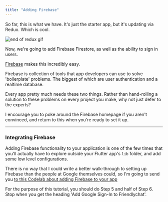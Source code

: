 ```yaml
---
title: "Adding Firebase"
---
```


So far, this is what we have. It's just the starter app, but it's updating via Redux. Which is cool.

![end of redux gif](http://res.cloudinary.com/ericwindmill/image/upload/c_scale,w_300/v1520031199/flutter_by_example/end-of-redux.gif)

Now, we're going to add Firebase Firestore, as well as the ability to sign in users.

[Firebase](https://firebase.google.com/) makes this incredibly easy.

Firebase is collection of tools that app developers can use to solve 'boilerplate' problems. The biggest of which are user authentication and a realtime database.

Every app pretty much needs these two things. Rather than hand-rolling a solution to these problems on every project you make, why not just defer to the experts?

I encourage you to poke around the Firebase homepage if you aren't convinced, and return to this when you're ready to set it up.

***

### Integrating Firebase

Adding Firebase functionality to your application is one of the few times that you'll actually have to explore outside your Flutter app's `lib` folder, and add some low level configurations.

There is no way that I could write a better walk-through to setting up Firebase than the people at Google themselves could, so I'm going to send you [to this Codelab about adding Firebase to your app](https://codelabs.developers.google.com/codelabs/flutter-firebase/#5)

For the purpose of this tutorial, you should do Step 5 and half of Step 6. Stop when you get the heading 'Add Google Sign-In to Friendlychat'.










